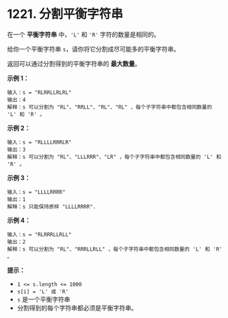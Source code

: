 # 1221. 分割平衡字符串

在一个 **平衡字符串** 中，`'L'` 和 `'R'` 字符的数量是相同的。

给你一个平衡字符串 `s`，请你将它分割成尽可能多的平衡字符串。

返回可以通过分割得到的平衡字符串的 **最大数量**。

**示例 1：**

```()
输入：s = "RLRRLLRLRL"
输出：4
解释：s 可以分割为 "RL"、"RRLL"、"RL"、"RL" ，每个子字符串中都包含相同数量的 'L' 和 'R' 。
```

**示例 2：**

```()
输入：s = "RLLLLRRRLR"
输出：3
解释：s 可以分割为 "RL"、"LLLRRR"、"LR" ，每个子字符串中都包含相同数量的 'L' 和 'R' 。
```

**示例 3：**

```()
输入：s = "LLLLRRRR"
输出：1
解释：s 只能保持原样 "LLLLRRRR".
```

**示例 4：**

```()
输入：s = "RLRRRLLRLL"
输出：2
解释：s 可以分割为 "RL"、"RRRLLRLL" ，每个子字符串中都包含相同数量的 'L' 和 'R' 。
```

**提示：**

- `1 <= s.length <= 1000`
- `s[i] = 'L' 或 'R'`
- `s` 是一个平衡字符串
- 分割得到的每个字符串都必须是平衡字符串。
